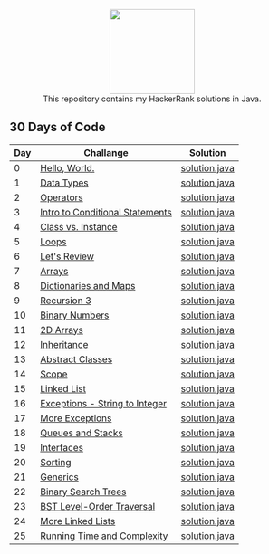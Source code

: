<p align="center">
    <a href="https://www.hackerrank.com/enes1903telli">
        <img height=150 src="https://hrcdn.net/hackerrank/assets/styleguide/logo_wordmark-13074b67abceb42ce8fd38bdeaac6926.svg">
    </a>
    <br>This repository contains my HackerRank solutions in Java.<br/>
</p>

## 30 Days of Code
|  Day  | Challange | Solution |
|-------|-----------|----------|
|   0   |[Hello, World.](https://www.hackerrank.com/challenges/30-hello-world/problem)|[solution.java](https://github.com/enes-telli/HackerRank/blob/master/30%20Days%20of%20Code/Day%200:%20Hello%2C%20World./solution.java)|
|   1   |[Data Types](https://www.hackerrank.com/challenges/30-data-types/problem)|[solution.java](https://github.com/enes-telli/HackerRank/blob/master/30%20Days%20of%20Code/Day%201:%20Data%20Types/solution.java)|
|   2   |[Operators](https://www.hackerrank.com/challenges/30-operators/problem)|[solution.java](https://github.com/enes-telli/HackerRank/blob/master/30%20Days%20of%20Code/Day%202:%20Operators/solution.java)|
|   3   |[Intro to Conditional Statements](https://www.hackerrank.com/challenges/30-conditional-statements/problem)|[solution.java](https://github.com/enes-telli/HackerRank/blob/master/30%20Days%20of%20Code/Day%203:%20Intro%20to%20Conditional%20Statements/solution.java)|
|   4   |[Class vs. Instance](https://www.hackerrank.com/challenges/30-class-vs-instance/problem)|[solution.java](https://github.com/enes-telli/HackerRank/blob/master/30%20Days%20of%20Code/Day%204:%20Class%20vs.%20Instance/solution.java)|
|   5   |[Loops](https://www.hackerrank.com/challenges/30-loops/problem)|[solution.java](https://github.com/enes-telli/HackerRank/blob/master/30%20Days%20of%20Code/Day%205:%20Loops/solution.java)|
|   6   |[Let's Review](https://www.hackerrank.com/challenges/30-review-loop/problem)|[solution.java](https://github.com/enes-telli/HackerRank/blob/master/30%20Days%20of%20Code/Day%206:%20Let's%20Review/solution.java)|
|   7   |[Arrays](https://www.hackerrank.com/challenges/30-arrays/problem)|[solution.java](https://github.com/enes-telli/HackerRank/blob/master/30%20Days%20of%20Code/Day%207:%20Arrays/solution.java)|
|   8   |[Dictionaries and Maps](https://www.hackerrank.com/challenges/30-dictionaries-and-maps/problem)|[solution.java](https://github.com/enes-telli/HackerRank/blob/master/30%20Days%20of%20Code/Day%208:%20Dictionaries%20and%20Maps/solution.java)|
|   9   |[Recursion 3](https://www.hackerrank.com/challenges/30-recursion/problem)|[solution.java](https://github.com/enes-telli/HackerRank/blob/master/30%20Days%20of%20Code/Day%209:%20Recursion%203/solution.java)|
|   10  |[Binary Numbers](https://www.hackerrank.com/challenges/30-binary-numbers/problem)|[solution.java](https://github.com/enes-telli/HackerRank/blob/master/30%20Days%20of%20Code/Day%20_10:%20Binary%20Numbers/solution.java)|
|   11  |[2D Arrays](https://www.hackerrank.com/challenges/30-2d-arrays/problem)|[solution.java](https://github.com/enes-telli/HackerRank/blob/master/30%20Days%20of%20Code/Day%20_11:%202D%20Arrays/solution.java)|
|   12  |[Inheritance](https://www.hackerrank.com/challenges/30-inheritance/problem)|[solution.java](https://github.com/enes-telli/HackerRank/blob/master/30%20Days%20of%20Code/Day%20_12:%20Inheritance/solution.java)|
|   13  |[Abstract Classes](https://www.hackerrank.com/challenges/30-abstract-classes/problem)|[solution.java](https://github.com/enes-telli/HackerRank/blob/master/30%20Days%20of%20Code/Day%20_13:%20Abstract%20Classes/solution.java)|
|   14  |[Scope](https://www.hackerrank.com/challenges/30-scope/problem)|[solution.java](https://github.com/enes-telli/HackerRank/blob/master/30%20Days%20of%20Code/Day%20_14:%20Scope/solution.java)|
|   15  |[Linked List](https://www.hackerrank.com/challenges/30-linked-list/problem)|[solution.java](https://github.com/enes-telli/HackerRank/blob/master/30%20Days%20of%20Code/Day%20_15:%20Linked%20List/solution.java)|
|   16  |[Exceptions - String to Integer](https://www.hackerrank.com/challenges/30-exceptions-string-to-integer/problem)|[solution.java](https://github.com/enes-telli/HackerRank/blob/master/30%20Days%20of%20Code/Day%20_16:%20Exceptions%20-%20String%20to%20Integer/solution.java)|
|   17  |[More Exceptions](https://www.hackerrank.com/challenges/30-more-exceptions/problem)|[solution.java](https://github.com/enes-telli/HackerRank/blob/master/30%20Days%20of%20Code/Day%20_17:%20More%20Exceptions/solution.java)|
|   18  |[Queues and Stacks](https://www.hackerrank.com/challenges/30-queues-stacks/problem)|[solution.java](https://github.com/enes-telli/HackerRank/blob/master/30%20Days%20of%20Code/Day%20_18:%20Queues%20and%20Stacks/solution.java)|
|   19  |[Interfaces](https://www.hackerrank.com/challenges/30-interfaces/problem)|[solution.java](https://github.com/enes-telli/HackerRank/blob/master/30%20Days%20of%20Code/Day%20_19:%20Interfaces/solution.java)|
|   20  |[Sorting](https://www.hackerrank.com/challenges/30-sorting/problem)|[solution.java](https://github.com/enes-telli/HackerRank/blob/master/30%20Days%20of%20Code/Day%20_20:%20Sorting/solution.java)|
|   21  |[Generics](https://www.hackerrank.com/challenges/30-generics/problem)|[solution.java](https://github.com/enes-telli/HackerRank/blob/master/30%20Days%20of%20Code/Day%20_21:%20Generics/solution.java)|
|   22  |[Binary Search Trees](https://www.hackerrank.com/challenges/30-binary-search-trees/problem)|[solution.java](https://github.com/enes-telli/HackerRank/blob/master/30%20Days%20of%20Code/Day%20_22:%20Binary%20Search%20Trees/solution.java)|
|   23  |[BST Level-Order Traversal](https://www.hackerrank.com/challenges/30-binary-trees/problem)|[solution.java](https://github.com/enes-telli/HackerRank/blob/master/30%20Days%20of%20Code/Day%20_23:%20BST%20Level-Order%20Traversal/solution.java)|
|   24  |[More Linked Lists](https://www.hackerrank.com/challenges/30-linked-list-deletion/problem)|[solution.java](https://github.com/enes-telli/HackerRank/blob/master/30%20Days%20of%20Code/Day%20_24:%20More%20Linked%20Lists/solution.java)|
|   25  |[Running Time and Complexity](https://www.hackerrank.com/challenges/30-running-time-and-complexity/problem?h_r=next-challenge&h_v=zen)|[solution.java](https://github.com/enes-telli/HackerRank/blob/master/30%20Days%20of%20Code/Day%20_25:%20Running%20Time%20and%20Complexity/solution.java)|
